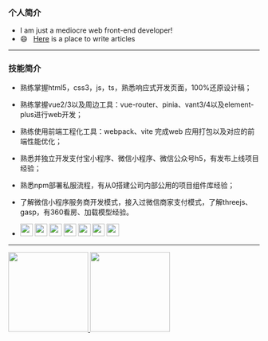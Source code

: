 
### 个人简介
- I am just a mediocre  web front-end developer! 
- 😄 &nbsp; [Here](https://blog.csdn.net/qq_41990338) is a place to write articles
---

 
### 技能简介
- 熟练掌握html5，css3，js，ts，熟悉响应式开发页面，100%还原设计稿；
- 熟练掌握vue2/3以及周边工具：vue-router、pinia、vant3/4以及element-plus进行web开发；
- 熟练使用前端工程化工具：webpack、vite 完成web 应用打包以及对应的前端性能优化；
- 熟悉并独立开发支付宝小程序、微信小程序、微信公众号h5，有发布上线项目经验；
- 熟悉npm部署私服流程，有从0搭建公司内部公用的项目组件库经验；
- 了解微信小程序服务商开发模式，接入过微信商家支付模式，了解threejs、gasp，有360看房、加载模型经验。

- <p align="left">
  <code><img src="https://cdn.jsdelivr.net/gh/devicons/devicon/icons/typescript/typescript-original.svg" height="25"/></code>
  <code><img  src="https://cdn.jsdelivr.net/gh/devicons/devicon/icons/javascript/javascript-original.svg" height="25"/></code>
  <code><img src="https://cdn.jsdelivr.net/gh/devicons/devicon/icons/nodejs/nodejs-original.svg" height="25"/></code>
  <code><img src="https://cdn.jsdelivr.net/gh/devicons/devicon/icons/react/react-original.svg" height="25"/></code>
  <code><img src="https://cdn.jsdelivr.net/gh/devicons/devicon/icons/vuejs/vuejs-original.svg" height="25"/></code>
  <code><img src="https://cdn.jsdelivr.net/gh/devicons/devicon/icons/nuxtjs/nuxtjs-original.svg" height="25"/></code>
  <code><img src="https://cdn.jsdelivr.net/gh/devicons/devicon/icons/sass/sass-original.svg" height="25"/></code>
</p>

---
<div>
<a href="https://github.com/charles521">
  <img height="160" src="https://github-readme-stats.vercel.app/api?username=charles521&show_icons=true&theme=radical"/>
</a>

<a href="https://github.com/charles521">
  <img height="160" src="https://github-readme-stats.vercel.app/api/top-langs/?username=charles521&layout=compact&theme=Gradient&bg_color=30,ff758c,e4efe9&text_color=black&title_color=29323c"/>
</a>
</div>  




